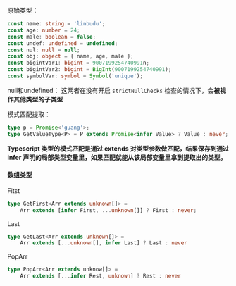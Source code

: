 原始类型：
```ts
const name: string = 'linbudu';
const age: number = 24;
const male: boolean = false;
const undef: undefined = undefined;
const nul: null = null;
const obj: object = { name, age, male };
const bigintVar1: bigint = 9007199254740991n;
const bigintVar2: bigint = BigInt(9007199254740991);
const symbolVar: symbol = Symbol('unique');
```

null和undefined：
这两者在没有开启 `strictNullChecks` 检查的情况下，会**被视作其他类型的子类型**


模式匹配提取：


```ts
type p = Promise<'guang'>;
type GetValueType<P> = P extends Promise<infer Value> ? Value : never;

```

**Typescript 类型的模式匹配是通过 extends 对类型参数做匹配，结果保存到通过 infer 声明的局部类型变量里，如果匹配就能从该局部变量里拿到提取出的类型。**
#### 数组类型 
Fitst
```ts
type GetFirst<Arr extends unknown[]> = 
    Arr extends [infer First, ...unknown[]] ? First : never;
```

Last
```ts
type GetLast<Arr extends unknown[]> =
	Arr extends [...unknown[], infer Last] ? Last : never
```

PopArr
```ts
type PopArr<Arr extends unknow[]> = 
	Arr extends [...infer Rest, unknown] ? Rest : never
```
